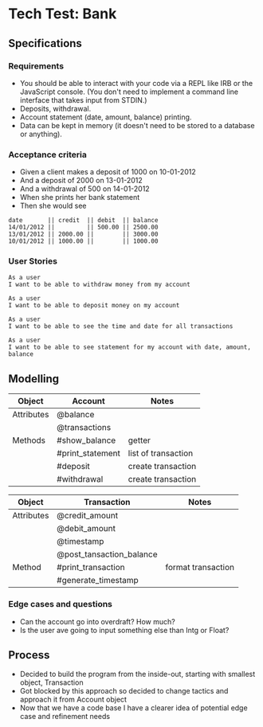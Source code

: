 # Tech Test: Bank

## Specifications

### Requirements

* You should be able to interact with your code via a REPL like IRB or the JavaScript console. (You don't need to implement a command line interface that takes input from STDIN.)
* Deposits, withdrawal.
* Account statement (date, amount, balance) printing.
* Data can be kept in memory (it doesn't need to be stored to a database or anything).

### Acceptance criteria

* Given a client makes a deposit of 1000 on 10-01-2012
* And a deposit of 2000 on 13-01-2012
* And a withdrawal of 500 on 14-01-2012
* When she prints her bank statement
* Then she would see
```
date       || credit  || debit  || balance
14/01/2012 ||         || 500.00 || 2500.00
13/01/2012 || 2000.00 ||        || 3000.00
10/01/2012 || 1000.00 ||        || 1000.00
```

### User Stories

```
As a user
I want to be able to withdraw money from my account  

As a user
I want to be able to deposit money on my account

As a user
I want to be able to see the time and date for all transactions  

As a user
I want to be able to see statement for my account with date, amount, balance
```

## Modelling 

| Object     | Account          | Notes               |
| ---------- | ---------------- | ------------------- |
| Attributes | @balance         |                     |
|            | @transactions    |                     |
| Methods    | #show_balance    | getter              |
|            | #print_statement | list of transaction |
|            | #deposit         | create transaction  |
|            | #withdrawal      | create transaction  |

| Object     | Transaction              | Notes |
| ---------- | ------------------------ | ----- |
| Attributes | @credit_amount           |       | √
|            | @debit_amount            |       | √
|            | @timestamp               |       | √
|            | @post_tansaction_balance |       | √
| Method     | #print_transaction       | format transaction |
|            | #generate_timestamp      |       |

### Edge cases and questions
* Can the account go into overdraft? How much?
* Is the user ave going to input something else than Intg or Float?

## Process

* Decided to build the program from the inside-out, starting with smallest object, Transaction
* Got blocked by this approach so decided to change tactics and approach it from Account object
* Now that we have a code base I have a clearer idea of potential edge case and refinement needs